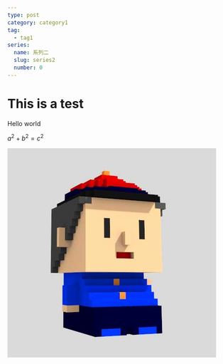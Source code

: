 ```yaml
---
type: post
category: category1
tag:
  - tag1
series:
  name: 系列二
  slug: series2
  number: 0
---
```


# This is a test

Hello world

$a^2+b^2=c^2$

![test image](../profile.jpg)
